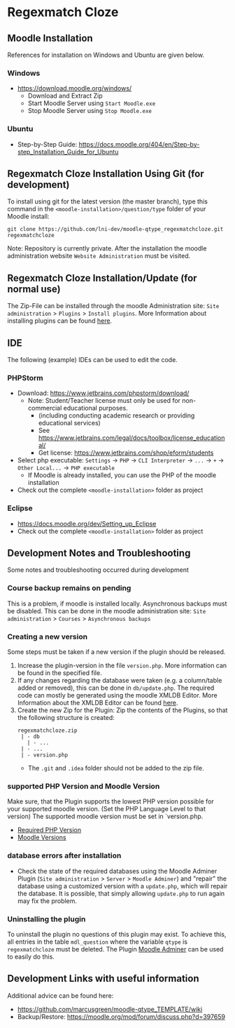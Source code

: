 # Regexmatch Cloze

## Moodle Installation
References for installation on Windows and Ubuntu are given below.
### Windows
- https://download.moodle.org/windows/
    - Download and Extract Zip
    - Start Moodle Server using `Start Moodle.exe`
    - Stop Moodle Server using `Stop Moodle.exe`

### Ubuntu
- Step-by-Step Guide: https://docs.moodle.org/404/en/Step-by-step_Installation_Guide_for_Ubuntu

## Regexmatch Cloze Installation Using Git (for development)
To install using git for the latest version (the master branch), type this command in the
`<moodle-installation>/question/type` folder of your Moodle install:
```
git clone https://github.com/lni-dev/moodle-qtype_regexmatchcloze.git regexmatchcloze
```
Note: Repository is currently private.
After the installation the moodle administration website `Website Administration` must be visited.

## Regexmatch Cloze Installation/Update (for normal use)
The Zip-File can be installed through the moodle Administration site:
`Site administration` > `Plugins` > `Install plugins`.
More Information about installing plugins can be found
[here](https://docs.moodle.org/404/en/Installing_plugins).

## IDE
The following (example) IDEs can be used to edit the code.
### PHPStorm
- Download: https://www.jetbrains.com/phpstorm/download/
    - Note: Student/Teacher license must only be used for non-commercial educational purposes.
        - (including conducting academic research or providing educational services)
        - See https://www.jetbrains.com/legal/docs/toolbox/license_educational/
        - Get license: https://www.jetbrains.com/shop/eform/students
- Select php executable: `Settings` -> `PHP` -> `CLI Interpreter` -> `...` -> `+` -> `Other Local...` -> `PHP executable`
    - If Moodle is already installed, you can use the PHP of the moodle installation
- Check out the complete `<moodle-installation>` folder as project

### Eclipse
- https://docs.moodle.org/dev/Setting_up_Eclipse
- Check out the complete `<moodle-installation>` folder as project


## Development Notes and Troubleshooting
Some notes and troubleshooting occurred during development

### Course backup remains on pending
This is a problem, if moodle is installed locally. Asynchronous backups must be disabled.
This can be done in the moodle administration site:
`Site administration` > `Courses` > `Asynchronous backups`

### Creating a new version
Some steps must be taken if a new version if the plugin should be released.
1. Increase the plugin-version in the file `version.php`. More information can be found in the specified file.
2. If any changes regarding the database were taken (e.g. a column/table added or removed), this can be
   done in `db/update.php`. The required code can mostly be generated using the moodle XMLDB Editor. More Information
   about the XMLDB Editor can be found [here](https://moodledev.io/general/development/tools/xmldb).
3. Create the new Zip for the Plugin: Zip the contents of the Plugins, so that the following structure is created:
   ```
   regexmatchcloze.zip
    | - db
      | - ...
    | - ...
    | - version.php
   ```
    - The `.git` and `.idea` folder should not be added to the zip file.

### supported PHP Version and Moodle Version
Make sure, that the Plugin supports the lowest PHP version possible for your supported
moodle version. (Set the PHP Language Level to that version)
The supported moodle version must be set in `version.php.
- [Required PHP Version](https://docs.moodle.org/404/en/PHP)
- [Moodle Versions](https://moodledev.io/general/releases)

### database errors after installation
- Check the state of the required databases using the Moodle Adminer Plugin
  (`Site administration` > `Server` > `Moodle Adminer`)
  and "repair" the database using a customized version with a `update.php`, which
  will repair the database. It is possible, that simply allowing `update.php` to run again
  may fix the problem.

### Uninstalling the plugin
To uninstall the plugin no questions of this plugin may exist. To achieve this, all entries in
the table `mdl_question` where the variable `qtype` is `regexmatchcloze` must be deleted. The Plugin
[Moodle Adminer](https://moodle.org/plugins/local_adminer) can be used to easily do this.

## Development Links with useful information
Additional advice can be found here:
- https://github.com/marcusgreen/moodle-qtype_TEMPLATE/wiki
- Backup/Restore: https://moodle.org/mod/forum/discuss.php?d=397659